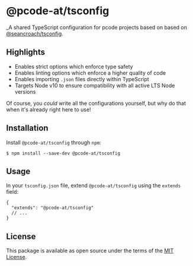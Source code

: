 # @pcode-at/tsconfig

_A shared TypeScript configuration for pcode projects based on  based on [@seancroach/tsconfig](https://github.com/seancroach/tsconfig).

## Highlights

- Enables strict options which enforce type safety
- Enables linting options which enforce a higher quality of code
- Enables importing `.json` files directly within TypeScript
- Targets Node v10 to ensure compatibility with all active LTS Node versions

Of course, you _could_ write all the configurations yourself, but why do that when
it's already right here to use!

## Installation

Install `@pcode-at/tsconfig` through `npm`:

```
$ npm install --save-dev @pcode-at/tsconfig
```

## Usage

In your `tsconfig.json` file, extend `@pcode-at/tsconfig` using the `extends` field:

```jsonc
{
  "extends": "@pcode-at/tsconfig"
  // ...
}
```

## License

This package is available as open source under the terms of the [MIT License](https://github.com/pcode-at/tsconfig/blob/latest/LICENSE.md).
